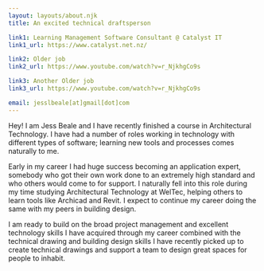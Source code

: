 ```yaml
---
layout: layouts/about.njk
title: An excited technical draftsperson

link1: Learning Management Software Consultant @ Catalyst IT
link1_url: https://www.catalyst.net.nz/

link2: Older job
link2_url: https://www.youtube.com/watch?v=r_NjkhgCo9s

link3: Another Older job
link3_url: https://www.youtube.com/watch?v=r_NjkhgCo9s

email: jesslbeale[at]gmail[dot]com
---
```


Hey! I am Jess Beale and I have recently finished a course in Architectural Technology. I have had a number of roles working in technology with different types of software; learning new tools and processes comes naturally to me. 

Early in my career I had huge success becoming an application expert, somebody who got their own work done to an extremely high standard and who others would come to for support. I naturally fell into this role during my time studying Architectural Technology at WelTec, helping others to learn tools like Archicad and Revit. I expect to continue my career doing the same with my peers in building design.

I am ready to build on the broad project management and excellent technology skills I have acquired through my career combined with the technical drawing and building design skills I have recently picked up to create technical drawings and support a team to design great spaces for people to inhabit.